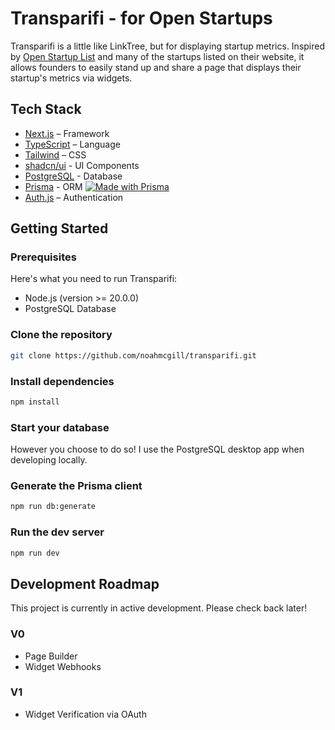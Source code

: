 # Transparifi - for Open Startups

Transparifi is a little like LinkTree, but for displaying startup metrics. Inspired by [Open Startup List](https://openstartuplist.com/) and many of the startups listed on their website, it allows founders to easily stand up and share a page that displays their startup's metrics via widgets.

## Tech Stack

- [Next.js](https://nextjs.org/) – Framework
- [TypeScript](https://www.typescriptlang.org/) – Language
- [Tailwind](https://tailwindcss.com/) – CSS
- [shadcn/ui](https://ui.shadcn.com) - UI Components
- [PostgreSQL](https://www.postgresql.org/) - Database
- [Prisma](https://prisma.io) - ORM [![Made with Prisma](https://made-with.prisma.io/dark.svg)](https://prisma.io)
- [Auth.js](https://authjs.dev/) – Authentication 

## Getting Started

### Prerequisites

Here's what you need to run Transparifi:

* Node.js (version >= 20.0.0)
* PostgreSQL Database

### Clone the repository

```bash
git clone https://github.com/noahmcgill/transparifi.git
```

### Install dependencies

```bash
npm install
```

### Start your database

However you choose to do so! I use the PostgreSQL desktop app when developing locally.

### Generate the Prisma client

```bash
npm run db:generate
```

### Run the dev server

```bash
npm run dev
```

## Development Roadmap

This project is currently in active development. Please check back later!

### V0
* Page Builder
* Widget Webhooks

### V1
* Widget Verification via OAuth
